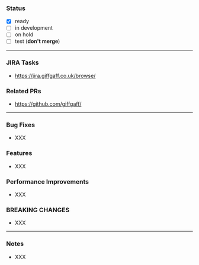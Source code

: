 ### Status
- [x] ready
- [ ] in development
- [ ] on hold
- [ ] test (**don't merge**)

***

### JIRA Tasks
- https://jira.giffgaff.co.uk/browse/

### Related PRs
- https://github.com/giffgaff/

***

### Bug Fixes
- XXX

### Features
- XXX

### Performance Improvements
- XXX

### BREAKING CHANGES
- XXX

***

### Notes
- XXX
